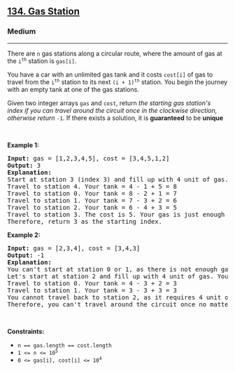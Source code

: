 <h2><a href="https://leetcode.com/problems/gas-station/">134. Gas Station</a></h2><h3>Medium</h3><hr><div style="user-select: auto;" data-read-aloud-multi-block="true"><p style="user-select: auto;">There are <code style="user-select: auto;">n</code> gas stations along a circular route, where the amount of gas at the <code style="user-select: auto;">i<sup style="user-select: auto;">th</sup></code> station is <code style="user-select: auto;">gas[i]</code>.</p>

<p style="user-select: auto;">You have a car with an unlimited gas tank and it costs <code style="user-select: auto;">cost[i]</code> of gas to travel from the <code style="user-select: auto;">i<sup style="user-select: auto;">th</sup></code> station to its next <code style="user-select: auto;">(i + 1)<sup style="user-select: auto;">th</sup></code> station. You begin the journey with an empty tank at one of the gas stations.</p>

<p style="user-select: auto;">Given two integer arrays <code style="user-select: auto;">gas</code> and <code style="user-select: auto;">cost</code>, return <em style="user-select: auto;">the starting gas station's index if you can travel around the circuit once in the clockwise direction, otherwise return</em> <code style="user-select: auto;">-1</code>. If there exists a solution, it is <strong style="user-select: auto;">guaranteed</strong> to be <strong style="user-select: auto;">unique</strong></p>

<p style="user-select: auto;">&nbsp;</p>
<p style="user-select: auto;"><strong style="user-select: auto;">Example 1:</strong></p>

<pre style="user-select: auto;"><strong style="user-select: auto;">Input:</strong> gas = [1,2,3,4,5], cost = [3,4,5,1,2]
<strong style="user-select: auto;">Output:</strong> 3
<strong style="user-select: auto;">Explanation:</strong>
Start at station 3 (index 3) and fill up with 4 unit of gas. Your tank = 0 + 4 = 4
Travel to station 4. Your tank = 4 - 1 + 5 = 8
Travel to station 0. Your tank = 8 - 2 + 1 = 7
Travel to station 1. Your tank = 7 - 3 + 2 = 6
Travel to station 2. Your tank = 6 - 4 + 3 = 5
Travel to station 3. The cost is 5. Your gas is just enough to travel back to station 3.
Therefore, return 3 as the starting index.
</pre>

<p style="user-select: auto;"><strong style="user-select: auto;">Example 2:</strong></p>

<pre style="user-select: auto;"><strong style="user-select: auto;">Input:</strong> gas = [2,3,4], cost = [3,4,3]
<strong style="user-select: auto;">Output:</strong> -1
<strong style="user-select: auto;">Explanation:</strong>
You can't start at station 0 or 1, as there is not enough gas to travel to the next station.
Let's start at station 2 and fill up with 4 unit of gas. Your tank = 0 + 4 = 4
Travel to station 0. Your tank = 4 - 3 + 2 = 3
Travel to station 1. Your tank = 3 - 3 + 3 = 3
You cannot travel back to station 2, as it requires 4 unit of gas but you only have 3.
Therefore, you can't travel around the circuit once no matter where you start.
</pre>

<p style="user-select: auto;">&nbsp;</p>
<p style="user-select: auto;"><strong style="user-select: auto;">Constraints:</strong></p>

<ul style="user-select: auto;">
	<li style="user-select: auto;"><code style="user-select: auto;">n == gas.length == cost.length</code></li>
	<li style="user-select: auto;"><code style="user-select: auto;">1 &lt;= n &lt;= 10<sup style="user-select: auto;">5</sup></code></li>
	<li style="user-select: auto;"><code style="user-select: auto;">0 &lt;= gas[i], cost[i] &lt;= 10<sup style="user-select: auto;">4</sup></code></li>
</ul>
</div>
